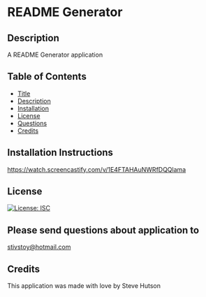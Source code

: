 
# README Generator

## Description 
A README Generator application

## Table of Contents
- [Title](#title)
- [Description](#Description)
- [Installation](#Installation-Instructions)
- [License](#License)
- [Questions](#Please-send-questions-about-application-to)
- [Credits](#Credits)

## Installation Instructions
https://watch.screencastify.com/v/1E4FTAHAuNWRfDQQlama

## License
[![License: ISC](https://img.shields.io/badge/License-ISC-blue.svg)](https://opensource.org/licenses/ISC)

## Please send questions about application to
stivstoy@hotmail.com

## Credits
This application was made with love by Steve Hutson
